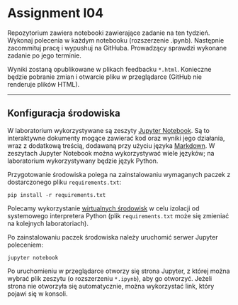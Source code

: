 # Assignment l04

Repozytorium zawiera notebooki zawierające zadanie na ten tydzień. Wykonaj polecenia w każdym notebooku (rozszerzenie .ipynb). Następnie zacommituj pracę i wypushuj na GitHuba. Prowadzący sprawdzi wykonane zadanie po jego terminie.


Wyniki zostaną opublikowane w plikach feedbacku `*.html`. Konieczne będzie pobranie zmian i otwarcie pliku w przeglądarce (GitHub nie renderuje plików HTML).

----

## Konfiguracja środowiska

W laboratorium wykorzystywane są zeszyty [Jupyter Notebook](https://jupyter.org/). Są to interaktywne dokumenty mogące zawierać kod oraz wyniki jego działania, wraz z dodatkową treścią, dodawaną przy użyciu języka [Markdown](https://www.markdownguide.org/). W zeszytach Jupyter Notebook można wykorzystywać wiele języków; na laboratorium wykorzystywany będzie język Python.
    
Przygotowanie środowiska polega na zainstalowaniu wymaganych paczek z dostarczonego pliku `requirements.txt`:

```console
pip install -r requirements.txt
```

Polecamy wykorzystanie [wirtualnych środowisk](https://packaging.python.org/guides/installing-using-pip-and-virtual-environments/) w celu izolacji od systemowego interpretera Python (plik `requirements.txt` może się zmieniać na kolejnych laboratoriach).

Po zainstalowaniu paczek środowiska należy uruchomić serwer Jupyter poleceniem:

```console
jupyter notebook
```

Po uruchomieniu w przeglądarce otworzy się strona Jupyter, z której można wybrać plik zeszytu (o rozszerzeniu `*.ipynb`), aby go otworzyć. Jeżeli strona nie otworzyła się automatycznie, można wykorzystać link, który pojawi się w konsoli.